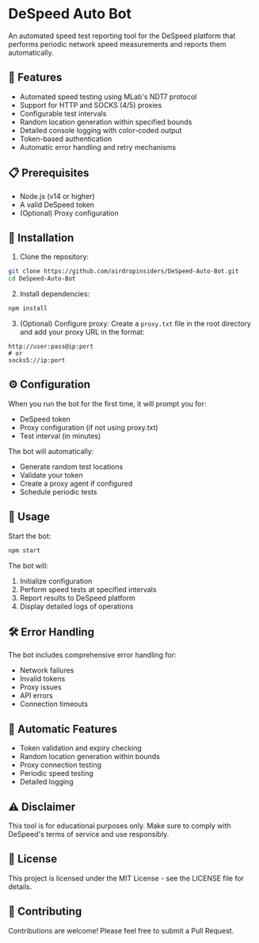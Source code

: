 # DeSpeed Auto Bot

An automated speed test reporting tool for the DeSpeed platform that performs periodic network speed measurements and reports them automatically.

## 🌟 Features

- Automated speed testing using MLab's NDT7 protocol
- Support for HTTP and SOCKS (4/5) proxies
- Configurable test intervals
- Random location generation within specified bounds
- Detailed console logging with color-coded output
- Token-based authentication
- Automatic error handling and retry mechanisms

## 📋 Prerequisites

- Node.js (v14 or higher)
- A valid DeSpeed token
- (Optional) Proxy configuration

## 🚀 Installation

1. Clone the repository:
```bash
git clone https://github.com/airdropinsiders/DeSpeed-Auto-Bot.git
cd DeSpeed-Auto-Bot
```

2. Install dependencies:
```bash
npm install
```

3. (Optional) Configure proxy:
Create a `proxy.txt` file in the root directory and add your proxy URL in the format:
```
http://user:pass@ip:port
# or
socks5://ip:port
```

## ⚙️ Configuration

When you run the bot for the first time, it will prompt you for:
- DeSpeed token
- Proxy configuration (if not using proxy.txt)
- Test interval (in minutes)

The bot will automatically:
- Generate random test locations
- Validate your token
- Create a proxy agent if configured
- Schedule periodic tests

## 📝 Usage

Start the bot:
```bash
npm start
```

The bot will:
1. Initialize configuration
2. Perform speed tests at specified intervals
3. Report results to DeSpeed platform
4. Display detailed logs of operations

## 🛠️ Error Handling

The bot includes comprehensive error handling for:
- Network failures
- Invalid tokens
- Proxy issues
- API errors
- Connection timeouts

## 🔄 Automatic Features

- Token validation and expiry checking
- Random location generation within bounds
- Proxy connection testing
- Periodic speed testing
- Detailed logging

## ⚠️ Disclaimer

This tool is for educational purposes only. Make sure to comply with DeSpeed's terms of service and use responsibly.

## 📜 License

This project is licensed under the MIT License - see the LICENSE file for details.

## 🤝 Contributing

Contributions are welcome! Please feel free to submit a Pull Request.
